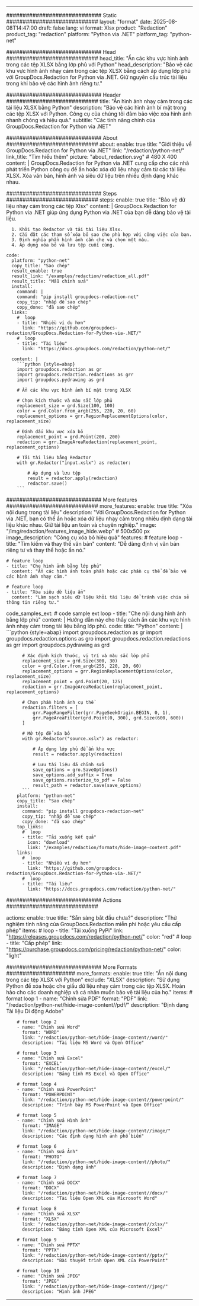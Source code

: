 
---
############################# Static ############################
layout: "format"
date:  2025-08-08T14:47:00
draft: false
lang: vi
format: Xlsx
product: "Redaction"
product_tag: "redaction"
platform: "Python via .NET"
platform_tag: "python-net"

############################# Head ############################
head_title: "Ẩn các khu vực hình ảnh trong các tệp XLSX bằng lớp phủ với Python"
head_description: "Bảo vệ các khu vực hình ảnh nhạy cảm trong các tệp XLSX bằng cách áp dụng lớp phủ với GroupDocs.Redaction for Python via .NET. Giữ nguyên cấu trúc tài liệu trong khi bảo vệ các hình ảnh riêng tư."

############################# Header ############################
title: "Ẩn hình ảnh nhạy cảm trong các tài liệu XLSX bằng Python" 
description: "Bảo vệ các hình ảnh bí mật trong các tệp XLSX với Python. Công cụ của chúng tôi đảm bảo việc xóa hình ảnh nhanh chóng và hiệu quả."
subtitle: "Các tính năng chính của GroupDocs.Redaction for Python via .NET" 

############################# About ############################
about:
    enable: true
    title: "Giới thiệu về GroupDocs.Redaction for Python via .NET"
    link: "/redaction/python-net/"
    link_title: "Tìm hiểu thêm"
    picture: "about_redaction.svg" # 480 X 400
    content: |
       GroupDocs.Redaction for Python via .NET cung cấp cho các nhà phát triển Python công cụ để ẩn hoặc xóa dữ liệu nhạy cảm từ các tài liệu XLSX. Xóa văn bản, hình ảnh và siêu dữ liệu trên nhiều định dạng khác nhau.

############################# Steps ############################
steps:
    enable: true
    title: "Bảo vệ dữ liệu nhạy cảm trong các tệp Xlsx"
    content: |
      GroupDocs.Redaction for Python via .NET giúp ứng dụng Python via .NET của bạn dễ dàng bảo vệ tài liệu.
      
      1. Khởi tạo Redactor và tải tài liệu Xlsx.
      2. Cài đặt các tham số xóa bỏ sao cho phù hợp với công việc của bạn.
      3. Định nghĩa phần hình ảnh cần che và chọn một màu.
      4. Áp dụng xóa bỏ và lưu tệp cuối cùng.
   
    code:
      platform: "python-net"
      copy_title: "Sao chép"
      result_enable: true
      result_link: "/examples/redaction/redaction_all.pdf"
      result_title: "Mẫu chỉnh sửa"
      install:
        command: |
        command: "pip install groupdocs-redaction-net"
        copy_tip: "nhấp để sao chép"
        copy_done: "đã sao chép"
      links:
        #  loop
        - title: "Nhiều ví dụ hơn"
          link: "https://github.com/groupdocs-redaction/GroupDocs.Redaction-for-Python-via-.NET/"
        #  loop
        - title: "Tài liệu"
          link: "https://docs.groupdocs.com/redaction/python-net/"
          
      content: |
        ```python {style=abap}
        import groupdocs.redaction as gr
        import groupdocs.redaction.redactions as grr
        import groupdocs.pydrawing as grd

        # Ẩn các khu vực hình ảnh bí mật trong XLSX

        # Chọn kích thước và màu sắc lớp phủ
        replacement_size = grd.Size(100, 100)
        color = grd.Color.from_argb(255, 220, 20, 60)
        replacement_options = grr.RegionReplacementOptions(color, replacement_size)

        # Đánh dấu khu vực xóa bỏ
        replacement_point = grd.Point(200, 200)
        redaction = grr.ImageAreaRedaction(replacement_point, replacement_options)
                
        # Tải tài liệu bằng Redactor
        with gr.Redactor("input.xslx") as redactor:

            # Áp dụng và lưu tệp
            result = redactor.apply(redaction)
            redactor.save()
        ```            


############################# More features ############################
more_features:
  enable: true
  title: "Xóa nội dung trong tài liệu"
  description: "Với GroupDocs.Redaction for Python via .NET, bạn có thể ẩn hoặc xóa dữ liệu nhạy cảm trong nhiều định dạng tài liệu khác nhau. Giữ tài liệu an toàn và chuyên nghiệp."
  image: "/img/redaction/features_image_hide.webp" # 500x500 px
  image_description: "Công cụ xóa bỏ hiệu quả"
  features:
    # feature loop
    - title: "Tìm kiếm và thay thế văn bản"
      content: "Dễ dàng định vị văn bản riêng tư và thay thế hoặc ẩn nó."

    # feature loop
    - title: "Che hình ảnh bằng lớp phủ"
      content: "Ẩn các hình ảnh toàn phần hoặc các phần cụ thể để bảo vệ các hình ảnh nhạy cảm."

    # feature loop
    - title: "Xóa siêu dữ liệu ẩn"
      content: "Làm sạch siêu dữ liệu khỏi tài liệu để tránh việc chia sẻ thông tin riêng tư."
      
  code_samples_ext:
    # code sample ext loop
    - title: "Che nội dung hình ảnh bằng lớp phủ"
      content: |
        Hướng dẫn này cho thấy cách ẩn các khu vực hình ảnh nhạy cảm trong tài liệu bằng lớp phủ.
      code:
        title: "Python"
        content: |
          ```python {style=abap}
          import groupdocs.redaction as gr
          import groupdocs.redaction.options as gro
          import groupdocs.redaction.redactions as grr
          import groupdocs.pydrawing as grd

          # Xác định kích thước, vị trí và màu sắc lớp phủ
          replacement_size = grd.Size(300, 30)
          color = grd.Color.from_argb(255, 220, 20, 60)
          replacement_options = grr.RegionReplacementOptions(color, replacement_size)
          replacement_point = grd.Point(20, 125)
          redaction = grr.ImageAreaRedaction(replacement_point, replacement_options)

          # Chọn phần hình ảnh cụ thể
          redaction.filters = [
              grr.PageRangeFilter(grr.PageSeekOrigin.BEGIN, 0, 1),
              grr.PageAreaFilter(grd.Point(0, 300), grd.Size(600, 600))
          ]

          # Mở tệp để xóa bỏ
          with gr.Redactor("source.xslx") as redactor:

              # Áp dụng lớp phủ để ẩn khu vực
              result = redactor.apply(redaction)

              # Lưu tài liệu đã chỉnh sửa
              save_options = gro.SaveOptions()
              save_options.add_suffix = True
              save_options.rasterize_to_pdf = False
              result_path = redactor.save(save_options)
          ```
        platform: "python-net"
        copy_title: "Sao chép"
        install:
          command: "pip install groupdocs-redaction-net"
          copy_tip: "nhấp để sao chép"
          copy_done: "đã sao chép"
        top_links:
          #  loop
          - title: "Tải xuống kết quả"
            icon: "download"
            link: "/examples/redaction/formats/hide-image-content.pdf"
        links:
          #  loop
          - title: "Nhiều ví dụ hơn"
            link: "https://github.com/groupdocs-redaction/GroupDocs.Redaction-for-Python-via-.NET/"
          #  loop
          - title: "Tài liệu"
            link: "https://docs.groupdocs.com/redaction/python-net/"


############################# Actions ############################

actions:
  enable: true
  title: "Sẵn sàng bắt đầu chưa?"
  description: "Thử nghiệm tính năng của GroupDocs.Redaction miễn phí hoặc yêu cầu cấp phép"
  items:
    #  loop
    - title: "Tải xuống PyPi"
      link: "https://releases.groupdocs.com/redaction/python-net/"
      color: "red"
        #  loop
    - title: "Cấp phép"
      link: "https://purchase.groupdocs.com/pricing/redaction/python-net/"
      color: "light"


############################# More Formats #####################
more_formats:
    enable: true
    title: "Ẩn nội dung trong các tệp XLSX với Python"
    exclude: "XLSX"
    description: "Sử dụng Python để xóa hoặc che giấu dữ liệu nhạy cảm trong các tệp XLSX. Hoàn hảo cho các doanh nghiệp và cá nhân muốn bảo vệ tài liệu của họ."
    items: 
        # format loop 1
        - name: "Chỉnh sửa PDF"
          format: "PDF"
          link: "/redaction/python-net/hide-image-content//pdf/"
          description: "Định dạng Tài liệu Di động Adobe"

        # format loop 2
        - name: "Chỉnh sửa Word"
          format: "WORD"
          link: "/redaction/python-net/hide-image-content//word/"
          description: "Tài liệu MS Word và Open Office"
          
        # format loop 3
        - name: "Chỉnh sửa Excel"
          format: "EXCEL"
          link: "/redaction/python-net/hide-image-content//excel/"
          description: "Bảng tính MS Excel và Open Office"

        # format loop 4
        - name: "Chỉnh sửa PowerPoint"
          format: "POWERPOINT"
          link: "/redaction/python-net/hide-image-content//powerpoint/"
          description: "Trình bày MS PowerPoint và Open Office"

        # format loop 5
        - name: "Chỉnh sửa Hình ảnh"
          format: "IMAGE"
          link: "/redaction/python-net/hide-image-content//image/"
          description: "Các định dạng hình ảnh phổ biến"

        # format loop 6
        - name: "Chỉnh sửa Ảnh"
          format: "PHOTO"
          link: "/redaction/python-net/hide-image-content//photo/"
          description: "Định dạng ảnh"

        # format loop 7
        - name: "Chỉnh sửa DOCX"
          format: "DOCX"
          link: "/redaction/python-net/hide-image-content//docx/"
          description: "Tài liệu Open XML của Microsoft Word"
          
        # format loop 8
        - name: "Chỉnh sửa XLSX"
          format: "XLSX"
          link: "/redaction/python-net/hide-image-content//xlsx/"
          description: "Bảng tính Open XML của Microsoft Excel"
          
        # format loop 9
        - name: "Chỉnh sửa PPTX"
          format: "PPTX"
          link: "/redaction/python-net/hide-image-content//pptx/"
          description: "Bài thuyết trình Open XML của PowerPoint"

        # format loop 10
        - name: "Chỉnh sửa JPEG"
          format: "JPEG"
          link: "/redaction/python-net/hide-image-content//jpeg/"
          description: "Hình ảnh JPEG"


---